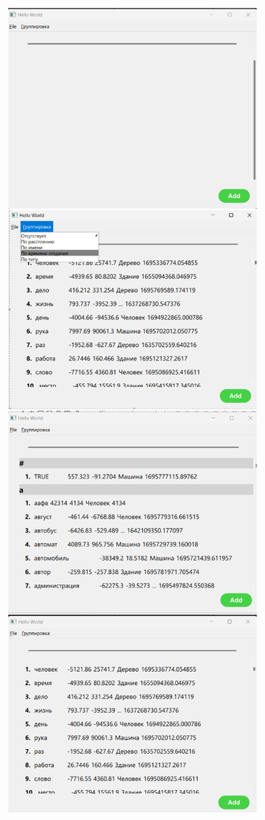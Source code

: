 <img src="docs/images/base.png" alt="Base page" width="600">
<img src="docs/images/menu.png" alt="menu page" width="600">
<img src="docs/images/sorted.png" alt="Sorted page" width="600">
<img src="docs/images/unsorted.png" alt="Unsorted page" width="600">
